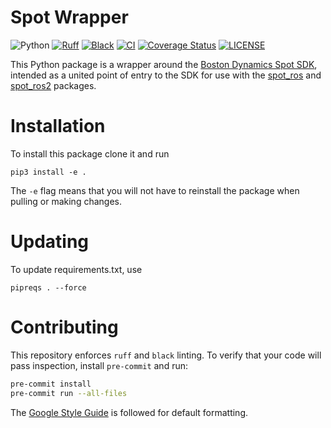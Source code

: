 # Spot Wrapper

![Python](https://img.shields.io/badge/python-3.8|3.9|3.10-blue)
[![Ruff](https://img.shields.io/endpoint?url=https://raw.githubusercontent.com/astral-sh/ruff/main/assets/badge/v2.json)](https://github.com/astral-sh/ruff)
[![Black](https://img.shields.io/badge/code%20style-black-000000.svg)](https://github.com/psf/black)
[![CI](https://github.com/bdaiinstitute/spot_wrapper/workflows/CI/badge.svg)](https://github.com/bdaiinstitute/spot_wrapper/actions)
[![Coverage Status](https://coveralls.io/repos/github/bdaiinstitute/spot_wrapper/badge.svg?branch=main)](https://coveralls.io/github/bdaiinstitute/spot_wrapper?branch=main)
[![LICENSE](https://img.shields.io/badge/license-MIT-purple)](LICENSE)

This Python package is a wrapper around the [Boston Dynamics Spot SDK](https://dev.bostondynamics.com), intended as a united point of entry to the SDK for use with the [spot_ros](https://github.com/heuristicus/spot_ros) and [spot_ros2](https://github.com/bdaiinstitute/spot_ros2) packages.

# Installation

To install this package clone it and run

```commandline
pip3 install -e .
```

The `-e` flag means that you will not have to reinstall the package when pulling or making changes.

# Updating

To update requirements.txt, use

```commandline
pipreqs . --force
```

# Contributing
This repository enforces `ruff` and `black` linting. To verify that your code will pass inspection, install `pre-commit` and run:
```bash
pre-commit install
pre-commit run --all-files
```
The [Google Style Guide](https://google.github.io/styleguide/) is followed for default formatting. 
